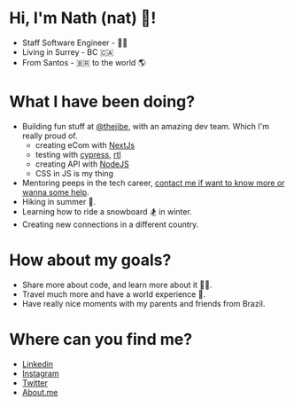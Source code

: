 # Hi, I'm Nath (nat) 👋!

- Staff Software Engineer - 👩‍💻
- Living in Surrey - BC 🇨🇦
- From Santos - 🇧🇷 to the world 🌎

# What I have been doing?

- Building fun stuff at [@thejibe](https://github.com/thejibe), with an amazing dev team. Which I'm really proud of.
  - creating eCom with [NextJs](https://nextjs.org/)
  - testing with [cypress](https://www.cypress.io/), [rtl](https://testing-library.com/)
  - creating API with [NodeJS](https://nodejs.org/docs/latest-v16.x/api/)
  - CSS in JS is my thing
- Mentoring peeps in the tech career, [contact me if want to know more or wanna some help](mailto:hello@nathpaiva.com.br).
- Hiking in summer 🥾.
- Learning how to ride a snowboard 🏂 in winter.
- Creating new connections in a different country.

# How about my goals?

- Share more about code, and learn more about it 👩‍💻.
- Travel much more and have a world experience 🛫.
- Have really nice moments with my parents and friends from Brazil.

# Where can you find me?

- [Linkedin](https://www.linkedin.com/in/nathpaiva)
- [Instagram](https://www.instagram.com/nathpaiva)
- [Twitter](https://twitter.com/nathpaiva)
- [About.me](https://about.me/nathpaiva)

